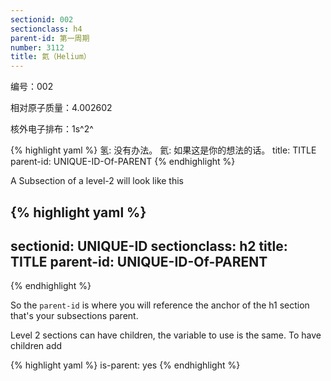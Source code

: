 ```yaml
---
sectionid: 002
sectionclass: h4
parent-id: 第一周期
number: 3112
title: 氦（Helium）
---
```

编号：002

相对原子质量：4.002602

核外电子排布：1s^2^

{% highlight yaml %}
氢: 没有办法。
氦: 如果这是你的想法的话。
title: TITLE
parent-id: UNIQUE-ID-Of-PARENT
{% endhighlight %}

A Subsection of a level-2 will look like this

{% highlight yaml %}
---
sectionid: UNIQUE-ID
sectionclass: h2
title: TITLE
parent-id: UNIQUE-ID-Of-PARENT
---
{% endhighlight %}

So the `parent-id` is where you will reference the anchor of the h1 section that's your subsections parent.

Level 2 sections can have children, the variable to use is the same. To have children add

{% highlight yaml %}
is-parent: yes
{% endhighlight %}